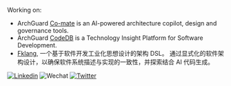 Working on:

- ArchGuard [Co-mate](https://github.com/archguard/co-mate) is an AI-powered architecture copilot, design and governance tools. 
- ArchGuard [CodeDB](https://github.com/archguard/codedb-poc) is a Technology Insight Platform for Software Development.
- [Fklang](https://github.com/feakin/fklang), 一个基于软件开发工业化思想设计的架构 DSL。 通过显式化的软件架构设计，以确保软件系统描述与实现的一致性，并探索结合 AI 代码生成。

[![Linkedin](https://img.shields.io/badge/-LinkedIn-blue?style=flat&logo=Linkedin&logoColor=white)](https://www.linkedin.com/in/phodal/)
![Wechat](https://img.shields.io/badge/-phodal02-green?style=flat&logo=Wechat&logoColor=white)
[![Twitter](https://img.shields.io/badge/-Twitter-blue?style=flat&logo=Twitter&logoColor=white)](https://twitter.com/phodal_huang)
